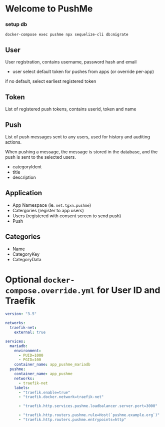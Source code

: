 Welcome to PushMe
=================

### setup db
`docker-compose exec pushme npx sequelize-cli db:migrate`

## User
User registration, contains username, password hash and email

- user select default token for pushes from apps (or override per-app)

if no default, select earliest registered token


## Token
List of registered push tokens, contains userid, token and name


## Push
List of push messages sent to any users, used for history and auditing actions.

When pushing a message, the message is stored in the database, and the push is sent to the selected users.

- categoryIdent
- title
- description

## Application

- App Namespace (ie. `net.tgxn.pushme`)
- Catergories (register to app users)
- Users (registered with consent screen to send push)
- Push

## Categories

- Name
- CategoryKey
- CategoryData

# Optional `docker-compose.override.yml` for User ID and Traefik
```yaml
version: "3.5"

networks:
  traefik-net:
    external: true

services:
  mariadb:
    environment:
      - PUID=1000
      - PGID=100
    container_name: app_pushme_mariadb
  pushme:
    container_name: app_pushme
    networks:
      - traefik-net
    labels:
      - "traefik.enable=true"
      - "traefik.docker.network=traefik-net"

      - "traefik.http.services.pushme.loadbalancer.server.port=3000"

      - "traefik.http.routers.pushme.rule=Host(`pushme.example.org`)"
      - "traefik.http.routers.pushme.entrypoints=http"
```